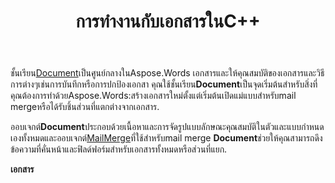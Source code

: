 ﻿---
title: การทำงานกับเอกสารในC++
second_title: Aspose.WordsสำหรับC++
articleTitle: การทำงานกับเอกสาร
linktitle: การทำงานกับเอกสาร
type: docs
description: "คลาส`Document`มีคุณสมบัติและวิธีการของเอกสารต่างๆโดยใช้C++ คุณใช้ชั้นเรียน`Document`เป็นจุดเริ่มต้นสำหรับสิ่งที่คุณต้องการที่จะดำเนินการกับ Aspose.WordsสำหรับC++. วัตถุ`Document`สามารถบันทึกไปยังแฟ้มหรือสตรีมและส่งไปยังเบราว์เซอร์."
weight: 40
url: /th/cpp/working-with-document/
---

ชั้นเรียน[Document](https://reference.aspose.com/words/cpp/aspose.words/document/)เป็นศูนย์กลางในAspose.Words เอกสารและให้คุณสมบัติของเอกสารและวิธีการต่างๆเช่นการบันทึกหรือการปกป้องเอกสา คุณใช้ชั้นเรียน**Document**เป็นจุดเริ่มต้นสำหรับสิ่งที่คุณต้องการทำด้วยAspose.Words:สร้างเอกสารใหม่ตั้งแต่เริ่มต้นเปิดแม่แบบสำหรับmail mergeหรือได้รับชิ้นส่วนที่แตกต่างจากเอกสาร.

ออบเจกต์**Document**ประกอบด้วยเนื้อหาและการจัดรูปแบบลักษณะคุณสมบัติในตัวและแบบกำหนดเองทั้งหมดและออบเจกต์[MailMerge](https://reference.aspose.com/words/cpp/aspose.words.mailmerging/mailmerge/)ที่ใช้สำหรับmail merge **Document**ช่วยให้คุณสามารถดึงข้อความที่คั่นหน้าและฟิลด์ฟอร์มสำหรับเอกสารทั้งหมดหรือส่วนที่แยก.

**เอกสาร**
